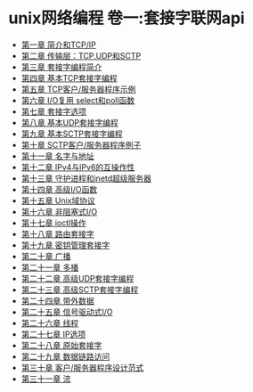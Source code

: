 # unix网络编程 卷一:套接字联网api
- [第一章 简介和TCP/IP](chapter1.md)
- [第二章 传输层：TCP,UDP和SCTP](chapter2.md)
- [第三章 套接字编程简介](chapter3.md)
- [第四章 基本TCP套接字编程]()
- [第五章 TCP客户/服务器程序示例]()
- [第六章 I/O复用 select和poll函数]()
- [第七章 套接字选项]()
- [第八章 基本UDP套接字编程]()
- [第九章 基本SCTP套接字编程]()
- [第十章 SCTP客户/服务器程序例子]()
- [第十一章 名字与地址]()
- [第十二章 IPv4与IPv6的互操作性]()
- [第十三章 守护进程和inetd超级服务器]()
- [第十四章 高级I/O函数]()
- [第十五章 Unix域协议]()
- [第十六章 非阻塞式I/O]()
- [第十七章 ioctl操作]()
- [第十八章 路由套接字]()
- [第十九章 密钥管理套接字]()
- [第二十章 广播]()
- [第二十一章 多播]()
- [第二十二章 高级UDP套接字编程]()
- [第二十三章 高级SCTP套接字编程]()
- [第二十四章 带外数据]()
- [第二十五章 信号驱动式I/O]()
- [第二十六章 线程]()
- [第二十七章 IP选项]()
- [第二十八章 原始套接字]()
- [第二十九章 数据链路访问]()
- [第三十章 客户/服务器程序设计范式]()
- [第三十一章 流]()